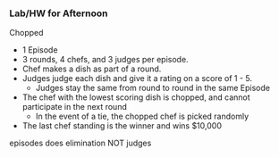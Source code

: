 ### Lab/HW for Afternoon

Chopped

- 1 Episode
- 3 rounds, 4 chefs, and 3 judges per episode.
- Chef makes a dish as part of a round.
- Judges judge each dish and give it a rating on a score of 1 - 5.
  - Judges stay the same from round to round in the same Episode
- The chef with the lowest scoring dish is chopped, and cannot participate in the next round
    - In the event of a tie, the chopped chef is picked randomly
- The last chef standing is the winner and wins $10,000

episodes does elimination NOT judges
